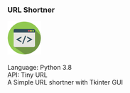 ### URL Shortner
<img src="icon.png" width="15%" height="auto" />
<br>
<br>
Language: Python 3.8 <br />
API: Tiny URL
<br>
A Simple URL shortner with Tkinter GUI
